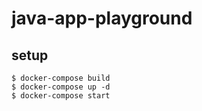# java-app-playground

## setup

```
$ docker-compose build
$ docker-compose up -d
$ docker-compose start
```
